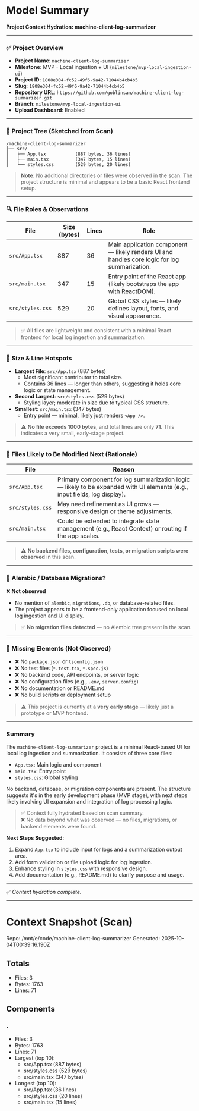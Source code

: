 # Model Summary

**Project Context Hydration: machine-client-log-summarizer**

---

### ✅ Project Overview  
- **Project Name**: `machine-client-log-summarizer`  
- **Milestone**: MVP - Local ingestion + UI (`milestone/mvp-local-ingestion-ui`)  
- **Project ID**: `1808e304-fc52-49f6-9a42-71044b4cb4b5`  
- **Slug**: `1808e304-fc52-49f6-9a42-71044b4cb4b5`  
- **Repository URL**: `https://github.com/goblinsan/machine-client-log-summarizer.git`  
- **Branch**: `milestone/mvp-local-ingestion-ui`  
- **Upload Dashboard**: Enabled  

---

### 📁 Project Tree (Sketched from Scan)

```
/machine-client-log-summarizer
├── src/
│   ├── App.tsx           (887 bytes, 36 lines)
│   ├── main.tsx          (347 bytes, 15 lines)
│   └── styles.css        (529 bytes, 20 lines)
```

> **Note**: No additional directories or files were observed in the scan. The project structure is minimal and appears to be a basic React frontend setup.

---

### 🔍 File Roles & Observations

| File | Size (bytes) | Lines | Role |
|------|--------------|-------|------|
| `src/App.tsx` | 887 | 36 | Main application component — likely renders UI and handles core logic for log summarization. |
| `src/main.tsx` | 347 | 15 | Entry point of the React app (likely bootstraps the app with ReactDOM). |
| `src/styles.css` | 529 | 20 | Global CSS styles — likely defines layout, fonts, and visual appearance. |

> ✅ All files are lightweight and consistent with a minimal React frontend for local log ingestion and summarization.

---

### 📏 Size & Line Hotspots

- **Largest File**: `src/App.tsx` (887 bytes)  
  - Most significant contributor to total size.
  - Contains 36 lines — longer than others, suggesting it holds core logic or state management.
- **Second Largest**: `src/styles.css` (529 bytes)  
  - Styling layer; moderate in size due to typical CSS structure.
- **Smallest**: `src/main.tsx` (347 bytes)  
  - Entry point — minimal, likely just renders `<App />`.

> ⚠️ **No file exceeds 1000 bytes**, and total lines are only **71**. This indicates a very small, early-stage project.

---

### 🚀 Files Likely to Be Modified Next (Rationale)

| File | Reason |
|------|--------|
| `src/App.tsx` | Primary component for log summarization logic — likely to be expanded with UI elements (e.g., input fields, log display). |
| `src/styles.css` | May need refinement as UI grows — responsive design or theme adjustments. |
| `src/main.tsx` | Could be extended to integrate state management (e.g., React Context) or routing if the app scales. |

> ⚠️ **No backend files, configuration, tests, or migration scripts were observed** in this scan.

---

### 📜 Alembic / Database Migrations?

❌ **Not observed**  
- No mention of `alembic`, `migrations`, `.db`, or database-related files.  
- The project appears to be a frontend-only application focused on local log ingestion and UI display.  

> ✅ **No migration files detected** — no Alembic tree present in the scan.

---

### 🚨 Missing Elements (Not Observed)

- ❌ No `package.json` or `tsconfig.json`  
- ❌ No test files (`*.test.tsx`, `*.spec.js`)  
- ❌ No backend code, API endpoints, or server logic  
- ❌ No configuration files (e.g., `.env`, `server.config`)  
- ❌ No documentation or README.md  
- ❌ No build scripts or deployment setup  

> ⚠️ This project is currently at a **very early stage** — likely just a prototype or MVP frontend.

---

### Summary

The `machine-client-log-summarizer` project is a minimal React-based UI for local log ingestion and summarization. It consists of three core files:

- `App.tsx`: Main logic and component
- `main.tsx`: Entry point
- `styles.css`: Global styling

No backend, database, or migration components are present. The structure suggests it's in the early development phase (MVP stage), with next steps likely involving UI expansion and integration of log processing logic.

> ✅ Context fully hydrated based on scan summary.  
> ❌ No data beyond what was observed — no files, migrations, or backend elements were found.  

**Next Steps Suggested**:  
1. Expand `App.tsx` to include input for logs and a summarization output area.  
2. Add form validation or file upload logic for log ingestion.  
3. Enhance styling in `styles.css` with responsive design.  
4. Add documentation (e.g., README.md) to clarify purpose and usage.

--- 

✅ *Context hydration complete.*

---

# Context Snapshot (Scan)

Repo: /mnt/e/code/machine-client-log-summarizer
Generated: 2025-10-04T00:39:16.190Z

## Totals
- Files: 3
- Bytes: 1763
- Lines: 71

## Components
### .
- Files: 3
- Bytes: 1763
- Lines: 71
- Largest (top 10):
  - src/App.tsx (887 bytes)
  - src/styles.css (529 bytes)
  - src/main.tsx (347 bytes)
- Longest (top 10):
  - src/App.tsx (36 lines)
  - src/styles.css (20 lines)
  - src/main.tsx (15 lines)
